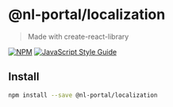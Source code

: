 # @nl-portal/localization

> Made with create-react-library

[![NPM](https://img.shields.io/npm/v/@nl-portal/user-interface.svg)](https://www.npmjs.com/package/@nl-portal/user-interface)
[![JavaScript Style Guide](https://img.shields.io/badge/code_style-standard-brightgreen.svg)](https://standardjs.com)

## Install

```bash
npm install --save @nl-portal/localization
```
